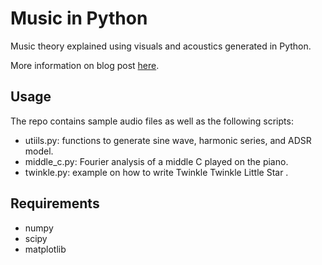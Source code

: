 # Music in Python

Music theory explained using visuals and acoustics generated in Python. 

More information on blog post [here](https://katiehe.medium.com/music-in-python-2f054deb41f4).

## Usage
The repo contains sample audio files as well as the following scripts:
- utiils.py: functions to generate sine wave, harmonic series, and ADSR model.
- middle_c.py: Fourier analysis of a middle C played on the piano.
- twinkle.py: example on how to write Twinkle Twinkle Little Star . 

## Requirements
- numpy
- scipy
- matplotlib
